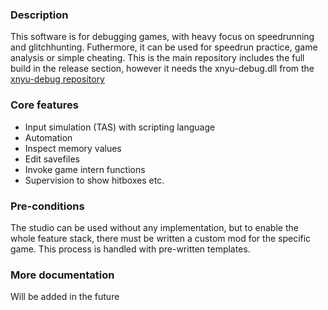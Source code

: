 ### Description

This software is for debugging games, with heavy focus on speedrunning and glitchhunting. Futhermore, it can be used for speedrun practice, game analysis or simple cheating.
This is the main repository includes the full build in the release section, however it needs the xnyu-debug.dll from the [xnyu-debug repository](https://github.com/MovEaxEax/xnyu-debug)

### Core features

- Input simulation (TAS) with scripting language
- Automation
- Inspect memory values
- Edit savefiles
- Invoke game intern functions
- Supervision to show hitboxes etc.

### Pre-conditions

The studio can be used without any implementation, but to enable the whole feature stack, there must be written a custom mod for the specific game. This process is handled with pre-written templates.

### More documentation

Will be added in the future

